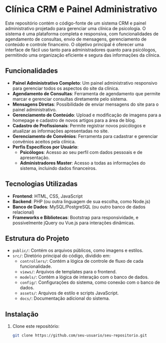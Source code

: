 # Clínica CRM e Painel Administrativo

Este repositório contém o código-fonte de um sistema CRM e painel administrativo projetado para gerenciar uma clínica de psicologia. O sistema é uma plataforma completa e responsiva, com funcionalidades de agendamento de consultas, envio de mensagens, gerenciamento de conteúdo e controle financeiro. O objetivo principal é oferecer uma interface de fácil uso tanto para administradores quanto para psicólogos, permitindo uma organização eficiente e segura das informações da clínica.

## Funcionalidades

- **Painel Administrativo Completo**: Um painel administrativo responsivo para gerenciar todos os aspectos do site da clínica.
- **Agendamento de Consultas**: Ferramenta de agendamento que permite marcar e gerenciar consultas diretamente pelo sistema.
- **Mensagens Diretas**: Possibilidade de enviar mensagens do site para o painel administrativo.
- **Gerenciamento de Conteúdo**: Upload e modificação de imagens para a homepage e cadastro de novos artigos para a área de blog.
- **Cadastro de Profissionais**: Permite registrar novos psicólogos e atualizar as informações apresentadas no site.
- **Gerenciamento de Convênios**: Ferramenta para cadastrar e gerenciar convênios aceitos pela clínica.
- **Perfis Específicos por Usuário**:
  - **Psicólogos**: Acesso ao seu perfil com dados pessoais e de apresentação.
  - **Administradores Master**: Acesso a todas as informações do sistema, incluindo dados financeiros.

## Tecnologias Utilizadas

- **Frontend**: HTML, CSS, JavaScript
- **Backend**: PHP (ou outra linguagem de sua escolha, como Node.js)
- **Banco de Dados**: MySQL/PostgreSQL (ou outro banco de dados relacional)
- **Frameworks e Bibliotecas**: Bootstrap para responsividade, e possivelmente jQuery ou Vue.js para interações dinâmicas.

## Estrutura do Projeto

- `public/`: Contém os arquivos públicos, como imagens e estilos.
- `src/`: Diretório principal do código, dividido em:
  - `controllers/`: Contém a lógica de controle de fluxo de cada funcionalidade.
  - `views/`: Arquivos de templates para o frontend.
  - `models/`: Contém a lógica de interação com o banco de dados.
  - `config/`: Configurações do sistema, como conexão com o banco de dados.
  - `assets/`: Arquivos de estilo e scripts JavaScript.
  - `docs/`: Documentação adicional do sistema.

## Instalação

1. Clone este repositório:

   ```bash
   git clone https://github.com/seu-usuario/seu-repositorio.git
